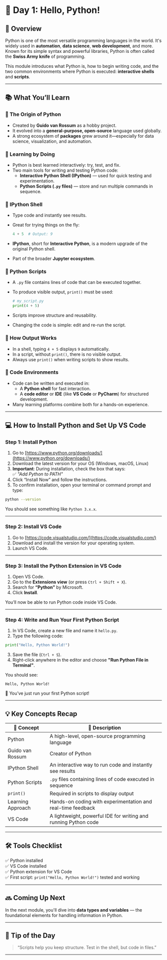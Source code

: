 # 🐍 Day 1: Hello, Python!


## 🧭 Overview

Python is one of the most versatile programming languages in the world. It's widely used in **automation**, **data science**, **web development**, and more. Known for its simple syntax and powerful libraries, Python is often called the **Swiss Army knife** of programming.

This module introduces what Python is, how to begin writing code, and the two common environments where Python is executed: **interactive shells** and **scripts**.

---

## 📚 What You’ll Learn

### 🔹 The Origin of Python
- Created by **Guido van Rossum** as a hobby project.
- It evolved into a **general-purpose, open-source** language used globally.
- A strong ecosystem of **packages** grew around it—especially for data science, visualization, and automation.

### 🔹 Learning by Doing
- Python is best learned interactively: try, test, and fix.
- Two main tools for writing and testing Python code:
  - **Interactive Python Shell (IPython)** — used for quick testing and experimentation.
  - **Python Scripts (`.py` files)** — store and run multiple commands in sequence.

### 🔹 IPython Shell
- Type code and instantly see results.
- Great for trying things on the fly:
  
  ```python
  4 + 5  # Output: 9
  ```

- **IPython**, short for **Interactive Python**, is a modern upgrade of the original Python shell.
- Part of the broader **Jupyter ecosystem**.

### 🔹 Python Scripts
- A `.py` file contains lines of code that can be executed together.
- To produce visible output, `print()` must be used:

  ```python
  # my_script.py
  print(4 + 5)
  ```

- Scripts improve structure and reusability.
- Changing the code is simple: edit and re-run the script.

### 🔹 How Output Works
- In a shell, typing `4 + 5` displays `9` automatically.
- In a script, without `print()`, there is no visible output.
- Always use `print()` when writing scripts to show results.

### 🔹 Code Environments
- Code can be written and executed in:
  - A **Python shell** for fast interaction.
  - A **code editor** or **IDE** (like **VS Code** or **PyCharm**) for structured development.
- Many learning platforms combine both for a hands-on experience.

---

## 💻 How to Install Python and Set Up VS Code

### Step 1: Install Python

1. Go to [https://www.python.org/downloads/](https://www.python.org/downloads/)
2. Download the latest version for your OS (Windows, macOS, Linux)
3. **Important**: During installation, check the box that says:  
   ✅ *"Add Python to PATH"*
4. Click “Install Now” and follow the instructions.
5. To confirm installation, open your terminal or command prompt and type:

```bash
python --version
```

You should see something like `Python 3.x.x`.

---

### Step 2: Install VS Code

1. Go to [https://code.visualstudio.com/](https://code.visualstudio.com/)
2. Download and install the version for your operating system.
3. Launch VS Code.

---

### Step 3: Install the Python Extension in VS Code

1. Open VS Code.
2. Go to the **Extensions view** (or press `Ctrl + Shift + X`).
3. Search for **“Python”** by Microsoft.
4. Click **Install**.

You’ll now be able to run Python code inside VS Code.

---

### Step 4: Write and Run Your First Python Script

1. In VS Code, create a new file and name it `hello.py`.
2. Type the following code:

```python
print("Hello, Python World!")
```

3. Save the file (`Ctrl + S`).
4. Right-click anywhere in the editor and choose **"Run Python File in Terminal"**.

You should see:

```
Hello, Python World!
```

🎉 You’ve just run your first Python script!

---

## 💡 Key Concepts Recap

| 🔧 Concept         | 💬 Description                                                                 |
|-------------------|--------------------------------------------------------------------------------|
| Python            | A high-level, open-source programming language                                |
| Guido van Rossum  | Creator of Python                                                             |
| IPython Shell     | An interactive way to run code and instantly see results                      |
| Python Scripts    | `.py` files containing lines of code executed in sequence                     |
| `print()`         | Required in scripts to display output                                         |
| Learning Approach | Hands-on coding with experimentation and real-time feedback                   |
| VS Code           | A lightweight, powerful IDE for writing and running Python code               |

---

## 🛠 Tools Checklist

✅ Python installed  
✅ VS Code installed  
✅ Python extension for VS Code  
✅ First script: `print("Hello, Python World!")` tested and working  

---

## 🔜 Coming Up Next

In the next module, you'll dive into **data types and variables** — the foundational elements for handling information in Python.

---

## 🙌 Tip of the Day

> “Scripts help you keep structure. Test in the shell, but code in files.”

---
